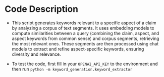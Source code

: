 # Code Description

- This script generates keywords relevant to a specific aspect of a claim by analyzing a corpus of text segments. It uses embedding models to compute similarities between a query (combining the claim, aspect, and aspect keywords from common sense) and corpus segments, retrieving the most relevant ones. These segments are then processed using chat models to extract and refine aspect-specific keywords, ensuring diversity and relevance.

- To test the code, first fill in your `OPENAI_API_KEY` to the environment and then run `python -m keyword_generation.keyword_extractor`